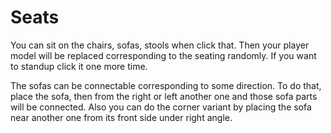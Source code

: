 # Seats

You can sit on the chairs, sofas, stools when click that. Then your player model will be replaced corresponding to the seating randomly. If you want to standup click it one more time.

The sofas can be connectable corresponding to some direction. To do that, place the sofa, then from the right or left another one and those sofa parts will be connected. Also you can do the corner variant by placing the sofa near another one from its front side under right angle.